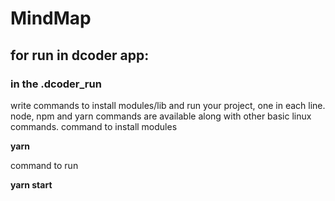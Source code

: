 # MindMap


## for run in dcoder app:

### in the .dcoder_run

write commands to install modules/lib and run your project, one in each line.
node, npm and yarn commands are available along with other basic linux commands.
command to install modules

<b> yarn  </b>

command to run

<b> yarn start </b>